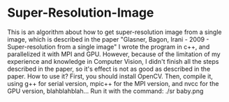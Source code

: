 # Super-Resolution-Image
This is an algorithm about how to get super-resolution image from a single image, which is described in the paper "Glasner, Bagon, Irani - 2009 - Super-resolution from a single image"
I wrote the program in c++, and parallelized it with MPI and GPU. However, because of the limitation of my experience and knowledge in Computer Vision, I didn't finish all the steps described in the paper, so it's effect is not as good as described in the paper.
How to use it?
First, you should install OpenCV.
Then, compile it, using g++ for serial version, mpic++ for the MPI version, and nvcc for the GPU version, blahblahblah...
Run it with the command: ./sr baby.png
